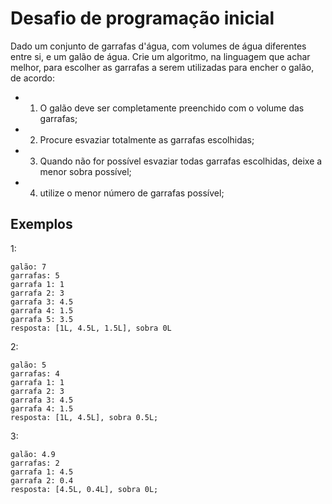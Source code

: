 # Desafio de programação inicial

Dado um conjunto de garrafas d'água, com volumes de água diferentes entre si, e um galão de água.
Crie um algoritmo, na linguagem que achar melhor, para escolher as garrafas a serem utilizadas para encher o galão, de acordo:
- 1) O galão deve ser completamente preenchido com o volume das garrafas;
- 2) Procure esvaziar totalmente as garrafas escolhidas;
- 3) Quando não for possível esvaziar todas garrafas escolhidas, deixe a menor sobra possível;
- 4) utilize o menor número de garrafas possível;

## Exemplos

1:

```
galão: 7
garrafas: 5
garrafa 1: 1
garrafa 2: 3
garrafa 3: 4.5
garrafa 4: 1.5
garrafa 5: 3.5
resposta: [1L, 4.5L, 1.5L], sobra 0L
```

2:

```
galão: 5
garrafas: 4
garrafa 1: 1
garrafa 2: 3
garrafa 3: 4.5
garrafa 4: 1.5
resposta: [1L, 4.5L], sobra 0.5L;
```

3:

```
galão: 4.9
garrafas: 2
garrafa 1: 4.5
garrafa 2: 0.4
resposta: [4.5L, 0.4L], sobra 0L;
```


